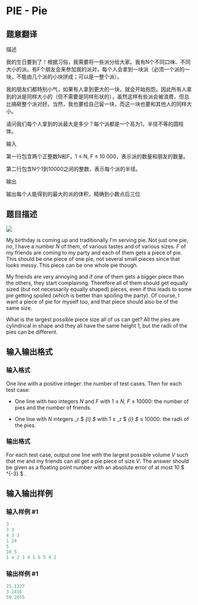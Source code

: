 # PIE - Pie

## 题意翻译

描述

我的生日要到了！根据习俗，我需要将一些派分给大家。我有N个不同口味、不同大小的派。有F个朋友会来参加我的派对，每个人会拿到一块派（必须一个派的一块，不能由几个派的小块拼成；可以是一整个派）。

我的朋友们都特别小气，如果有人拿到更大的一块，就会开始抱怨。因此所有人拿到的派是同样大小的（但不需要是同样形状的），虽然这样有些派会被浪费，但总比搞砸整个派对好。当然，我也要给自己留一块，而这一块也要和其他人的同样大小。

请问我们每个人拿到的派最大是多少？每个派都是一个高为1，半径不等的圆柱体。

输入

第一行包含两个正整数N和F，1 ≤ N, F ≤ 10 000，表示派的数量和朋友的数量。

第二行包含N个1到10000之间的整数，表示每个派的半径。

输出

输出每个人能得到的最大的派的体积，精确到小数点后三位

## 题目描述

 ![](https://cdn.luogu.com.cn/upload/vjudge_pic/SP1837/20a8316f0ed11149087122427b861d870d28a07f.png)

My birthday is coming up and traditionally I'm serving pie. Not just one pie, no, I have a number _N_ of them, of various tastes and of various sizes. _F_ of my friends are coming to my party and each of them gets a piece of pie. This should be one piece of one pie, not several small pieces since that looks messy. This piece can be one whole pie though.

My friends are very annoying and if one of them gets a bigger piece than the others, they start complaining. Therefore all of them should get equally sized (but not necessarily equally shaped) pieces, even if this leads to some pie getting spoiled (which is better than spoiling the party). Of course, I want a piece of pie for myself too, and that piece should also be of the same size.

What is the largest possible piece size all of us can get? All the pies are cylindrical in shape and they all have the same height 1, but the radii of the pies can be different.

## 输入输出格式

### 输入格式

 One line with a positive integer: the number of test cases. Then for each test case:

- One line with two integers _N_ and _F_ with 1 ≤ _N, F_ ≤ 10000: the number of pies and the number of friends.

- One line with _N_ integers _r $ _{i} $_ with 1 ≤ _r $ _{i} $_ ≤ 10000: the radii of the pies.

### 输出格式

 For each test case, output one line with the largest possible volume _V_ such that me and my friends can all get a pie piece of size _V_. The answer should be given as a floating point number with an absolute error of at most 10 $ ^{-3} $ .

## 输入输出样例

### 输入样例 #1

```cpp
3
3 3
4 3 3
1 24
5
10 5
1 4 2 3 4 5 6 5 4 2
```


### 输出样例 #1

```cpp
25.1327
3.1416
50.2655
```


